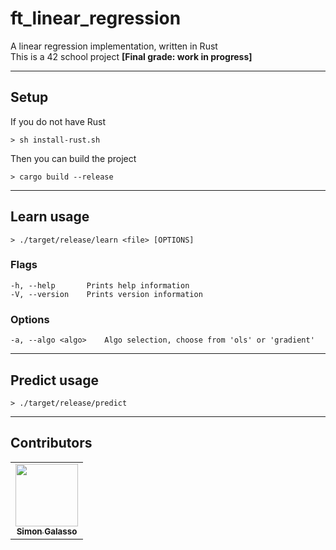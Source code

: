 # ft_linear_regression
A linear regression implementation, written in Rust<br/>
This is a 42 school project <strong>[Final grade: work in progress]</strong>

---
## Setup
If you do not have Rust
```
> sh install-rust.sh
```
Then you can build the project
```
> cargo build --release
```

---
## Learn usage
```
> ./target/release/learn <file> [OPTIONS]
```
### Flags
```
-h, --help       Prints help information
-V, --version    Prints version information
```
### Options
```
-a, --algo <algo>    Algo selection, choose from 'ols' or 'gradient'
```

---
## Predict usage
```
> ./target/release/predict
```

---
## Contributors
<table>
  <tr>
    <td align="center"><a href="https://github.com/sgalasso42"><img src="https://avatars2.githubusercontent.com/u/38636967?v=4" width="100px;" alt=""/><br /><sub><b>Simon Galasso</b></sub></a><br />
  </tr>
</table>
